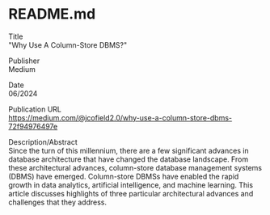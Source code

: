 # README.md  

Title  
"Why Use A Column-Store DBMS?"  

Publisher  
Medium  

Date  
06/2024  

Publication URL  
https://medium.com/@jcofield2.0/why-use-a-column-store-dbms-72f94976497e  

Description/Abstract  
Since the turn of this millennium, there are a few significant advances in database architecture that have changed the database landscape. From these architectural advances, column-store database management systems (DBMS) have emerged. Column-store DBMSs have enabled the rapid growth in data analytics, artificial intelligence, and machine learning. This article discusses highlights of three particular architectural advances and challenges that they address.  

